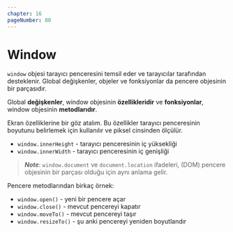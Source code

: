 ```yaml
---
chapter: 16
pageNumber: 80
---
```

# Window

`window` objesi tarayıcı penceresini temsil eder ve tarayıcılar tarafından desteklenir. Global değişkenler, objeler ve fonksiyonlar da pencere objesinin bir parçasıdır. 


Global **değişkenler**, window objesinin **özellikleridir** ve **fonksiyonlar**, window objesinin **metodlarıdır**.

Ekran özelliklerine bir göz atalım. Bu özellikler tarayıcı penceresinin boyutunu belirlemek için kullanılır ve piksel cinsinden ölçülür.    

* `window.innerHeight` -  tarayıcı penceresinin iç yüksekliği
* `window.innerWidth` - tarayıcı penceresinin iç genişliği

> _**Note**_:  `window.document` ve `document.location` ifadeleri, (DOM) pencere objesinin bir parçası olduğu için aynı anlama gelir.

Pencere metodlarından birkaç örnek:


* `window.open()` - yeni bir pencere açar
* `window.close()` - mevcut pencereyi kapatır
* `window.moveTo()` - mevcut pencereyi taşır
* `window.resizeTo()` - şu anki pencereyi yeniden boyutlandır


 



